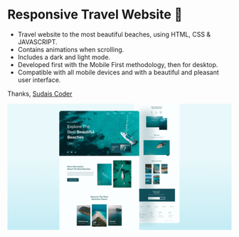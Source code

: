 # Responsive Travel Website 🌊

- Travel website to the most beautiful beaches, using HTML, CSS & JAVASCRIPT.
- Contains animations when scrolling.
- Includes a dark and light mode.
- Developed first with the Mobile First methodology, then for desktop.
- Compatible with all mobile devices and with a beautiful and pleasant user interface.

Thanks,
[Sudais Coder](https://www.youtube.com/c/SudaisCoder)

![travel-website](/preview.png)

